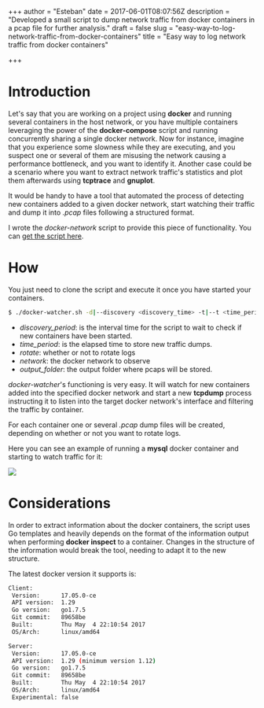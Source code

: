 +++
author = "Esteban"
date = 2017-06-01T08:07:56Z
description = "Developed a small script to dump network traffic from docker containers in a pcap file for further analysis."
draft = false
slug = "easy-way-to-log-network-traffic-from-docker-containers"
title = "Easy way to log network traffic from docker containers"

+++


# Introduction
Let's say that you are working on a project using **docker** and running several containers in the host network, or you have multiple containers leveraging the power of the **docker-compose** script and running concurrently sharing a single docker network. Now for instance, imagine that you experience some slowness while they are executing, and you suspect one or several of them are misusing the network causing a performance bottleneck, and you want to identify it.  Another case could be a scenario where you want to extract network traffic's statistics and plot them afterwards using **tcptrace** and **gnuplot**.

It would be handy to have a tool that automated the process of detecting new containers added to a given docker network, start watching their traffic and dump it into *.pcap* files following a structured format.

I wrote the *docker-network* script to provide this piece of functionality. You can [get the script here](https://github.com/fr0gs/docker-watcher).

# How

You just need to clone the script and execute it once you have started your containers.

```sh
$ ./docker-watcher.sh -d|--discovery <discovery_time> -t|--t <time_period> -r|--rotate <yes/no> -n|--network <network> (default: all) -o|--output <output_folder>
```

* *discovery_period*: is the interval time for the script to wait to check if new containers have been started.
* *time_period*: is the elapsed time to store new traffic dumps.
* *rotate*: whether or not to rotate logs
* *network*: the docker network to observe
* *output_folder*: the output folder where pcaps will be stored.

*docker-watcher*'s functioning is very easy. It will watch for new containers added into the specified docker network and start a new **tcpdump** process instructing it to listen into the target docker network's interface and filtering the traffic by container.

For each container one or several *.pcap* dump files will be created, depending on whether or not you want to rotate logs.

Here you can see an example of running a **mysql** docker container and starting to watch traffic for it:

![](/images/docker-watcher-cropped.png)

# Considerations
In order to extract information about the docker containers, the script uses Go templates and heavily depends on the format of the information output when performing **docker inspect** to a container. Changes in the structure of the information would break the tool, needing to adapt it to the new structure.

The latest docker version it supports is:

```sh
Client:
 Version:      17.05.0-ce
 API version:  1.29
 Go version:   go1.7.5
 Git commit:   89658be
 Built:        Thu May  4 22:10:54 2017
 OS/Arch:      linux/amd64

Server:
 Version:      17.05.0-ce
 API version:  1.29 (minimum version 1.12)
 Go version:   go1.7.5
 Git commit:   89658be
 Built:        Thu May  4 22:10:54 2017
 OS/Arch:      linux/amd64
 Experimental: false
```

